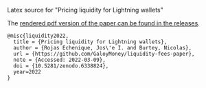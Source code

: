Latex source for "Pricing liquidity for Lightning wallets"

The [rendered pdf version of the paper can be found in the releases](https://github.com/GaloyMoney/liquidity-fees-paper/releases/tag/v1).

```
@misc{liquidity2022,
  title = {Pricing liquidity for Lightning wallets},
  author = {Rojas Echenique, Jos\'e I. and Burtey, Nicolas},
  url = {https://github.com/GaloyMoney/liquidity-fees-paper},
  note = {Accessed: 2022-03-09},
  doi = {10.5281/zenodo.6338824},
  year=2022
}
```
